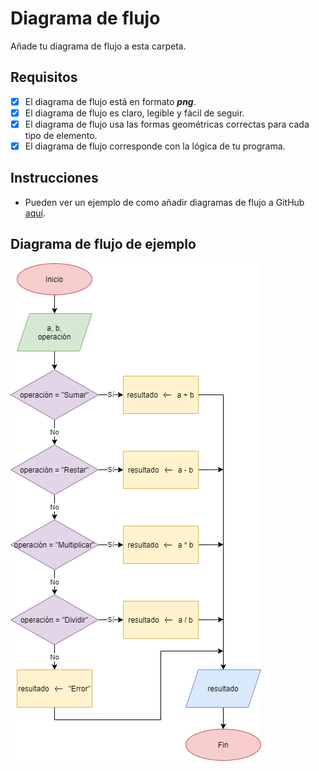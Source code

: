 # Diagrama de flujo
Añade tu diagrama de flujo a esta carpeta.
## Requisitos
- [x] El diagrama de flujo está en formato ***png***.
- [x] El diagrama de flujo es claro, legible y fácil de seguir.
- [x] El diagrama de flujo usa las formas geométricas correctas para cada tipo de elemento.
- [x] El diagrama de flujo corresponde con la lógica de tu programa.
## Instrucciones
- Pueden ver un ejemplo de como añadir diagramas de flujo a GitHub [aquí](https://youtu.be/oy5nhA7QpNI).
## Diagrama de flujo de ejemplo
   ![Diagrama de flujo de ejemplo](/assets/flowchart_example.png)
